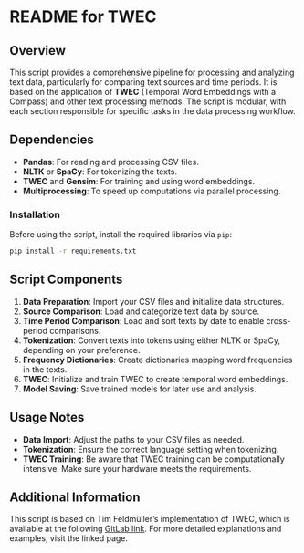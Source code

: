 # README for TWEC

## Overview
This script provides a comprehensive pipeline for processing and analyzing text data, particularly for comparing text sources and time periods. It is based on the application of **TWEC** (Temporal Word Embeddings with a Compass) and other text processing methods. The script is modular, with each section responsible for specific tasks in the data processing workflow.

## Dependencies
- **Pandas**: For reading and processing CSV files.  
- **NLTK** or **SpaCy**: For tokenizing the texts.  
- **TWEC** and **Gensim**: For training and using word embeddings.  
- **Multiprocessing**: To speed up computations via parallel processing.  

### Installation
Before using the script, install the required libraries via `pip`:
```bash
pip install -r requirements.txt
```
## Script Components
1. **Data Preparation**: Import your CSV files and initialize data structures.  
2. **Source Comparison**: Load and categorize text data by source.  
3. **Time Period Comparison**: Load and sort texts by date to enable cross-period comparisons.  
4. **Tokenization**: Convert texts into tokens using either NLTK or SpaCy, depending on your preference.  
5. **Frequency Dictionaries**: Create dictionaries mapping word frequencies in the texts.  
6. **TWEC**: Initialize and train TWEC to create temporal word embeddings.  
7. **Model Saving**: Save trained models for later use and analysis.  

## Usage Notes
- **Data Import**: Adjust the paths to your CSV files as needed.  
- **Tokenization**: Ensure the correct language setting when tokenizing.  
- **TWEC Training**: Be aware that TWEC training can be computationally intensive. Make sure your hardware meets the requirements.  

## Additional Information
This script is based on Tim Feldmüller’s implementation of TWEC, which is available at the following [GitLab link](https://gitlab.uzh.ch/zukoko/sommerschule-2023/-/tree/master/C5-Distributionelle-Semantik/TWEC_Clustering/scripts?ref_type=heads). For more detailed explanations and examples, visit the linked page.
